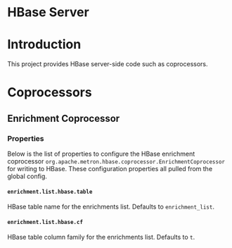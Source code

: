 <!--
Licensed to the Apache Software Foundation (ASF) under one
or more contributor license agreements.  See the NOTICE file
distributed with this work for additional information
regarding copyright ownership.  The ASF licenses this file
to you under the Apache License, Version 2.0 (the
"License"); you may not use this file except in compliance
with the License.  You may obtain a copy of the License at

    http://www.apache.org/licenses/LICENSE-2.0

Unless required by applicable law or agreed to in writing, software
distributed under the License is distributed on an "AS IS" BASIS,
WITHOUT WARRANTIES OR CONDITIONS OF ANY KIND, either express or implied.
See the License for the specific language governing permissions and
limitations under the License.
-->
# HBase Server

# Introduction

This project provides HBase server-side code such as coprocessors.

# Coprocessors

## Enrichment Coprocessor

### Properties

Below is the list of properties to configure the HBase enrichment coprocessor `org.apache.metron.hbase.coprocessor.EnrichmentCoprocessor`
for writing to HBase. These configuration properties all pulled from the global config.

#### `enrichment.list.hbase.table`

HBase table name for the enrichments list. Defaults to `enrichment_list`.

#### `enrichment.list.hbase.cf`

HBase table column family for the enrichments list. Defaults to `t`.
